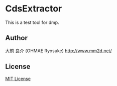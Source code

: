 # CdsExtractor
This is a test tool for dmp.

## Author
大前 良介 (OHMAE Ryosuke)
http://www.mm2d.net/

## License
[MIT License](./LICENSE)
